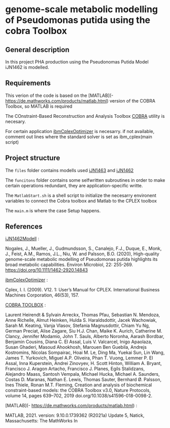 # genome-scale metabolic modelling of Pseudomonas putida using the cobra Toolbox


## General description

In this project PHA production using the Pseudonomas Putida Model iJN1462 is modelled. 

## Requirements

This verion of the code is based on the [MATLAB](- https://de.mathworks.com/products/matlab.html) version of the COBRA Toolbox, so MATLAB is required

The COnstraint-Based Reconstruction and Analysis Toolbox [COBRA](https://opencobra.github.io/cobratoolbox/stable/) utility is necesary.
 
For certain application [ibmCplexOptimizer](https://www.ibm.com/de-de/analytics/cplex-optimizer) is necesarry. if not available, comment out lines where the standard solver is set as ibm_cplex(main script)

## Project structure

 The `files` folder contains modells used [iJN1463](http://bigg.ucsd.edu/models/iJN1463) and [iJN1462](https://sfamjournals.onlinelibrary.wiley.com/doi/full/10.1111/1462-2920.14843)

 The `funcitons` folder contains some selfwritten subroutines in order to make certain operations redundant, they are application-specific writte.

 The `MatlabStart.sh` is a shell script to initialize the necesarry environent variables to connect the Cobra toolbox and Matlab to the CPLEX toolbox

 The `main.m` is  where the case Setup happens.

## References

[iJN1462Modell](https://sfamjournals.onlinelibrary.wiley.com/action/showCitFormats?doi=10.1111%2F1462-2920.14843) : 

Nogales, J., Mueller, J., Gudmundsson, S., Canalejo, F.J., Duque, E., Monk, J., Feist, A.M., Ramos, J.L., Niu, W. and Palsson, B.O. (2020), High-quality genome-scale metabolic modelling of Pseudomonas putida highlights its broad metabolic capabilities. Environ Microbiol, 22: 255-269. https://doi.org/10.1111/1462-2920.14843

[ibmCplexOptimizer](https://www.ibm.com/de-de/analytics/cplex-optimizer) :

Cplex, I. I. (2009). V12. 1: User’s Manual for CPLEX. International Business Machines Corporation, 46(53), 157.

[COBRA TOOLBOX](https://opencobra.github.io/cobratoolbox/stable/index.html) :

Laurent Heirendt & Sylvain Arreckx, Thomas Pfau, Sebastian N. Mendoza, Anne Richelle, Almut Heinken, Hulda S. Haraldsdottir, Jacek Wachowiak, Sarah M. Keating, Vanja Vlasov, Stefania Magnusdottir, Chiam Yu Ng, German Preciat, Alise Zagare, Siu H.J. Chan, Maike K. Aurich, Catherine M. Clancy, Jennifer Modamio, John T. Sauls, Alberto Noronha, Aarash Bordbar, Benjamin Cousins, Diana C. El Assal, Luis V. Valcarcel, Inigo Apaolaza, Susan Ghaderi, Masoud Ahookhosh, Marouen Ben Guebila, Andrejs Kostromins, Nicolas Sompairac, Hoai M. Le, Ding Ma, Yuekai Sun, Lin Wang, James T. Yurkovich, Miguel A.P. Oliveira, Phan T. Vuong, Lemmer P. El Assal, Inna Kuperstein, Andrei Zinovyev, H. Scott Hinton, William A. Bryant, Francisco J. Aragon Artacho, Francisco J. Planes, Egils Stalidzans, Alejandro Maass, Santosh Vempala, Michael Hucka, Michael A. Saunders, Costas D. Maranas, Nathan E. Lewis, Thomas Sauter, Bernhard Ø. Palsson, Ines Thiele, Ronan M.T. Fleming, Creation and analysis of biochemical constraint-based models: the COBRA Toolbox v3.0, Nature Protocols, volume 14, pages 639–702, 2019 doi.org/10.1038/s41596-018-0098-2.

[MATLAB](- https://de.mathworks.com/products/matlab.html) :

MATLAB, 2021. version: 9.10.0.1739362 (R2021a) Update 5, Natick, Massachusetts: The MathWorks In
